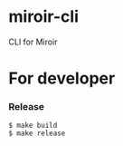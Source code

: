 miroir-cli
==========

CLI for Miroir


For developer
=============

### Release

```
$ make build
$ make release
```
